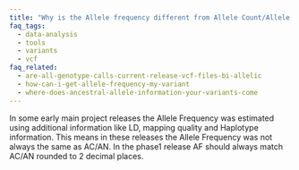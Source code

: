 ```yaml
---
title: "Why is the Allele frequency different from Allele Count/Allele Number?"
faq_tags:
  - data-analysis
  - tools
  - variants
  - vcf
faq_related:
  - are-all-genotype-calls-current-release-vcf-files-bi-allelic
  - how-can-i-get-allele-frequency-my-variant
  - where-does-ancestral-allele-information-your-variants-come
---
```

                    
In some early main project releases the Allele Frequency was estimated using additional information like LD, mapping quality and Haplotype information. This means in these releases the Allele Frequency was not always the same as AC/AN. In the phase1 release AF should always match AC/AN rounded to 2 decimal places.
